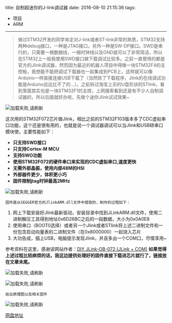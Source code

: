 title: 自制超迷你的J-link调试器
date: 2016-08-10 21:15:36
tags:
- 项目
- ARM
---
>做过STM32开发的同学肯定对J-link或者ST-link非常的熟悉，STM32支持两种debug接口，一种是JTAG接口，另外一种是SW-DP接口。SWD是串行的，只需要一根数据线，一根时钟线以及GND就可以了非常简洁，所以在STM32上一般我使用SWD接口做下载调试比较多。之前一直使用的都是官方的Jlink调试器，然而因为最近的机器人项目中得做一块STM32F4的主控板，我想能不能把调试下载器也一起集成到PCB上，这样就可以像Arduino一样直接连接USB下载了（当然除了下载程序，Jlink的在线调试功能是Arduino远远比不了的...）。之前拆过淘宝上买的U盘形状的STlink，看到里面其实也是一块STM32F1的主控，上网搜索看到还是有不少人自制调试器的，所以后面就好办啦，先做个迷你Jlink试试效果~

![加载失败,请刷新](/img/jlink1.jpg)

这次用的STM32F072芯片做Jlink，相比之前的STM32F103版本多了CDC虚拟串口功能，这个还是很有用的，也就是说一个调试器调试可以当Jlink和USB转串口模块使。主要性能如下：

- **只支持SWD接口**
- **只支持Cortex-M MCU**
- **支持SWO功能**
- **使用STM32F072的硬件串口来实现的CDC虚拟串口,速度更快**
- **无需外部晶振，使用内部48M的HSI**
- **外部器件更少，体积更小巧**
- **固件限制jtag时钟最高2MHz**


![加载失败,请刷新](/img/jlink3.jpg)

    固件是从SEGGER官方的JlinkARM.dll文件中提取的，制作的过程如下：

1. 网上下载安装好Jlink最新驱动，安装目录中找到JLinkARM.dll文件，使用二进制解压工具得到地址0x6D26BC之后的一段数据，大小为0x0A0E8
2. 使用串口（BOOT0选择）或者另一个Jlink或者STlink将上述二进制文件和一份包含启动向量表的二进制文件（在0x8000000）一起烧入芯片
3. 大功告成，插上USB，电脑提示发现Jlink，并且多出一个COM口，尽情享用~

参考资料在这里，感谢该网站作者：[DIY JLink-OB-072 (JLink + COM)](http://akb77.com/g/stm32/jlink-ob/)
**如果觉得上述过程比较麻烦的话，我这边提供处理好的固件直接下载进芯片就行了，链接放在文章末尾。**

![加载失败,请刷新](/img/jlink6.jpg)

![加载失败,请刷新](/img/jlink2.jpg)

    给出原理图以及相关固件
![加载失败,请刷新](/img/jlink5.jpg)

[网盘地址](http://pan.baidu.com/s/1o8MYQGa)


